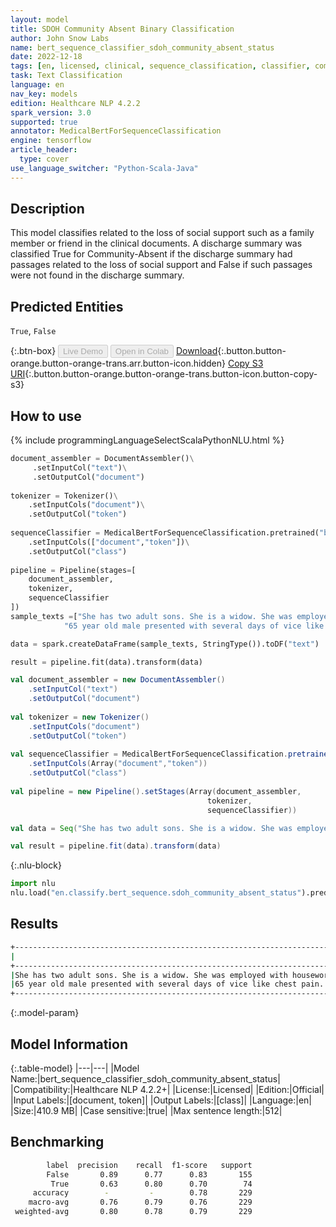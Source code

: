 ```yaml
---
layout: model
title: SDOH Community Absent Binary Classification
author: John Snow Labs
name: bert_sequence_classifier_sdoh_community_absent_status
date: 2022-12-18
tags: [en, licensed, clinical, sequence_classification, classifier, community_absent, sdoh]
task: Text Classification
language: en
nav_key: models
edition: Healthcare NLP 4.2.2
spark_version: 3.0
supported: true
annotator: MedicalBertForSequenceClassification
engine: tensorflow
article_header:
  type: cover
use_language_switcher: "Python-Scala-Java"
---
```


## Description

This model classifies related to the loss of social support such as a family member or friend in the clinical documents. A discharge summary was classified True for Community-Absent if the discharge summary had passages related to the loss of social support and False if such passages were not found in the discharge summary.

## Predicted Entities

`True`, `False`

{:.btn-box}
<button class="button button-orange" disabled>Live Demo</button>
<button class="button button-orange" disabled>Open in Colab</button>
[Download](https://s3.amazonaws.com/auxdata.johnsnowlabs.com/clinical/models/bert_sequence_classifier_sdoh_community_absent_status_en_4.2.2_3.0_1671370818272.zip){:.button.button-orange.button-orange-trans.arr.button-icon.hidden}
[Copy S3 URI](s3://auxdata.johnsnowlabs.com/clinical/models/bert_sequence_classifier_sdoh_community_absent_status_en_4.2.2_3.0_1671370818272.zip){:.button.button-orange.button-orange-trans.button-icon.button-copy-s3}

## How to use



<div class="tabs-box" markdown="1">
{% include programmingLanguageSelectScalaPythonNLU.html %}

```python
document_assembler = DocumentAssembler()\
     .setInputCol("text")\
     .setOutputCol("document")
     
tokenizer = Tokenizer()\
    .setInputCols("document")\
    .setOutputCol("token")
    
sequenceClassifier = MedicalBertForSequenceClassification.pretrained("bert_sequence_classifier_sdoh_community_absent_status", "en", "clinical/models")\
    .setInputCols(["document","token"])\
    .setOutputCol("class")
    
pipeline = Pipeline(stages=[
    document_assembler, 
    tokenizer,
    sequenceClassifier    
])
sample_texts =["She has two adult sons. She is a widow. She was employed with housework. She quit smoking 20 to 30 years ago, but smoked two packs per day for 20 to 30 years. She drinks one glass of wine occasionally. She avoids salt in her diet. ",
            "65 year old male presented with several days of vice like chest pain. He states that he felt like his chest was being crushed from back to the front. Lives with spouse and two sons moved to US 1 month ago."]

data = spark.createDataFrame(sample_texts, StringType()).toDF("text")

result = pipeline.fit(data).transform(data)
```
```scala
val document_assembler = new DocumentAssembler() 
    .setInputCol("text") 
    .setOutputCol("document")
    
val tokenizer = new Tokenizer()
    .setInputCols("document")
    .setOutputCol("token")
    
val sequenceClassifier = MedicalBertForSequenceClassification.pretrained("bert_sequence_classifier_sdoh_community_absent_status", "en", "clinical/models")
    .setInputCols(Array("document","token"))
    .setOutputCol("class")
    
val pipeline = new Pipeline().setStages(Array(document_assembler, 
                                            tokenizer, 
                                            sequenceClassifier))

val data = Seq("She has two adult sons. She is a widow. She was employed with housework. She quit smoking 20 to 30 years ago, but smoked two packs per day for 20 to 30 years. She drinks one glass of wine occasionally. She avoids salt in her diet.")

val result = pipeline.fit(data).transform(data)
```


{:.nlu-block}
```python
import nlu
nlu.load("en.classify.bert_sequence.sdoh_community_absent_status").predict("""She has two adult sons. She is a widow. She was employed with housework. She quit smoking 20 to 30 years ago, but smoked two packs per day for 20 to 30 years. She drinks one glass of wine occasionally. She avoids salt in her diet. """)
```

</div>

## Results

```bash
+----------------------------------------------------------------------------------------------------+-------+
|                                                                                                text| result|
+----------------------------------------------------------------------------------------------------+-------+
|She has two adult sons. She is a widow. She was employed with housework. She quit smoking 20 to 3...| [True]|
|65 year old male presented with several days of vice like chest pain. He states that he felt like...|[False]|
+----------------------------------------------------------------------------------------------------+-------+
```

{:.model-param}
## Model Information

{:.table-model}
|---|---|
|Model Name:|bert_sequence_classifier_sdoh_community_absent_status|
|Compatibility:|Healthcare NLP 4.2.2+|
|License:|Licensed|
|Edition:|Official|
|Input Labels:|[document, token]|
|Output Labels:|[class]|
|Language:|en|
|Size:|410.9 MB|
|Case sensitive:|true|
|Max sentence length:|512|

## Benchmarking

```bash
        label  precision    recall  f1-score   support
        False       0.89      0.77      0.83       155
         True       0.63      0.80      0.70        74
     accuracy        -         -        0.78       229
    macro-avg       0.76      0.79      0.76       229
 weighted-avg       0.80      0.78      0.79       229
```
